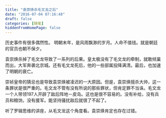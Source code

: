 ```yaml
---
title: "袁崇焕杀毛文龙之后"
date: "2016-07-04 07:16:48"
draft: false
categories: [随笔]
hiddenFromHomePage: false
---
```

历史事件有很多偶然性。
明朝末年，是风雨飘渺的岁月。人命不值钱。就是朝廷的官员也朝不保夕。

袁崇焕杀掉了毛文龙导致了一系列的后果。皇太极没有了毛文龙的牵制，就敢倾巢而出，大军奔袭北京城。还有毛文龙死后，他的一些部属投降满清。最后，也加速了明朝的衰亡。

崇祯皇帝的猜忌也是导致袁崇焕被凌迟的一大原因。但是，袁崇焕擅杀大帅，这一条罪状是很严重的。毛文龙不管有没有所说的那些罪状，但肯定罪不当诛。毛文龙一个人带领197人开辟了敌后阵地－皮岛。这也是很不容易的。没有补给，没有兵员和粮饷，没有援军。能坚持骚扰敌后就很了不起了。

听了罗辑思维的讲座，从毛文龙这个角度看。袁崇焕肯定也存在过错。 


